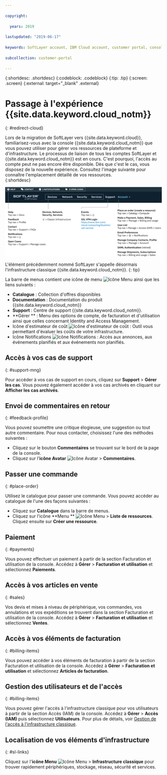```yaml
---

copyright:

  years: 2019

lastupdated: "2019-06-17"

keywords: SoftLayer account, IBM Cloud account, customer portal, console

subcollection: customer-portal 

---
```


{:shortdesc: .shortdesc}
{:codeblock: .codeblock}
{:tip: .tip}
{:screen: .screen}
{:external: target="_blank" .external}


# Passage à l'expérience {{site.data.keyword.cloud_notm}}
{: #redirect-cloud}

Lors de la migration de SoftLayer vers {{site.data.keyword.cloud}}, familiarisez-vous avec la console {{site.data.keyword.cloud_notm}} que vous pouvez utiliser pour gérer vos ressources de plateforme et d'infrastructure. Le processus de liaison de tous les comptes SoftLayer et {{site.data.keyword.cloud_notm}} est en cours. C'est pourquoi, l'accès au compte peut ne pas encore être disponible. Dès que c'est le cas, vous disposez de la nouvelle expérience. Consultez l'image suivante pour connaître l'emplacement détaillé de vos ressources.  
{:shortdesc}

![Localisation SoftLayer](images/Softlayer-mapping@2x.svg "Accès aux ressources SoftLayer")

L'élément précédemment nommé SoftLayer s'appelle désormais l'infrastructure classique {{site.data.keyword.cloud_notm}}.
{: tip}

La barre de menus contient une icône de menu ![Icône Menu](../icons/icon_hamburger.svg) ainsi que les liens suivants : 

  * **Catalogue** : Collection d'offres disponibles 
  * **Documentation** : Documentation du produit {{site.data.keyword.cloud_notm}} 
  * **Support** : Centre de support {{site.data.keyword.cloud_notm}}. 
  * **Gérer ** : Menu des options de compte, de facturation et d'utilisation ainsi que celles concernant Identity and Access Management. 
  * Icône d'estimateur de coût ![Icône d'estimateur de coût](../icons/Estimator.svg) : Outil vous permettant d'évaluer les coûts de votre infrastructure.
  * Icône Notifications ![Icône Notifications](../icons/Notification.svg) : Accès aux annonces, aux événements planifiés et aux événements non planifiés.

## Accès à vos cas de support
{: #support-mng}

Pour accéder à vos cas de support en cours, cliquez sur **Support** > **Gérer les cas**. Vous pouvez également accéder à vos cas archivés en cliquant sur **Afficher les cas archivés**.

## Envoi de commentaires en retour
{: #feedback-profile}

Vous pouvez soumettre une critique élogieuse, une suggestion ou tout autre commentaire. Pour nous contacter, choisissez l'une des méthodes suivantes :

  * Cliquez sur le bouton **Commentaires** se trouvant sur le bord de la page de la console. 
  * Cliquez sur l'**icône Avatar** ![Icône Avatar](../icons/i-avatar-icon.svg) > **Commentaires**. 

## Passer une commande
{: #place-order}

Utilisez le catalogue pour passer une commande. Vous pouvez accéder au catalogue de l'une des façons suivantes :

  * Cliquez sur **Catalogue** dans la barre de menus.
  * Cliquez sur l'icône **Menu ** ![Icône Menu](../icons/icon_hamburger.svg) > **Liste de ressources**. Cliquez ensuite sur **Créer une ressource**.

## Paiement
{: #payments}

Vous pouvez effectuer un paiement à partir de la section Facturation et utilisation de la console. Accédez à **Gérer** > **Facturation et utilisation** et sélectionnez **Paiements**. 

## Accès à vos articles en vente
{: #sales}

Vos devis et mises à niveau de périphérique, vos commandes, vos annulations et vos expéditions se trouvent dans la section Facturation et utilisation de la console. Accédez à **Gérer** > **Facturation et utilisation** et sélectionnez **Ventes**. 

## Accès à vos éléments de facturation
{: #billing-items}

Vous pouvez accéder à vos éléments de facturation à partir de la section Facturation et utilisation de la console. Accédez à **Gérer** > **Facturation et utilisation** et sélectionnez **Articles de facturation**.

## Gestion des utilisateurs et de l'accès
{: #billing-items}

Vous pouvez gérer l'accès à l'infrastructure classique pour vos utilisateurs à partir de la section Accès (IAM) de la console. Accédez à **Gérer** > **Accès (IAM)** puis sélectionnez **Utilisateurs**. Pour plus de détails, voir [Gestion de l'accès à l'infrastructure classique](/docs/iam?topic=iam-mngclassicinfra).

## Localisation de vos éléments d'infrastructure
{: #sl-links}

Cliquez sur l'**icône Menu** ![Icône Menu](../icons/icon_hamburger.svg) > **Infrastructure classique** pour trouver rapidement périphériques, stockage, réseau, sécurité et services. 

  















